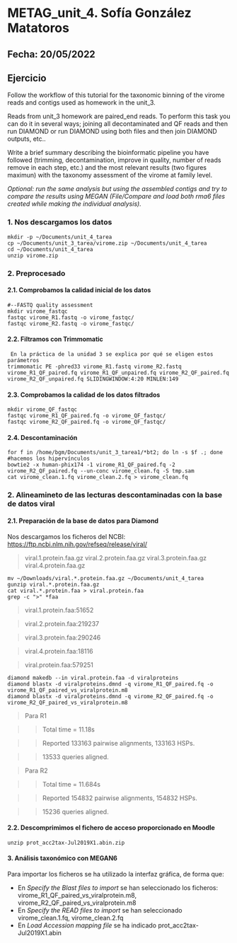 # METAG_unit_4. Sofía González Matatoros
## Fecha: 20/05/2022
## Ejercicio

Follow the workflow of this tutorial for the taxonomic binning of the virome reads and contigs used as homework in the unit_3.

Reads from unit_3 homework are paired_end reads. To perform this task you can do it in several ways; joining all decontaminated and QF reads and then run DIAMOND or run DIAMOND using both files and then join DIAMOND outputs, etc..

Write a brief summary describing the bioinformatic pipeline you have followed (trimming, decontamination, improve in quality, number of reads remove in each step, etc.) and the most relevant results (two figures maximun) with the taxonomy assessment of the virome at family level.

*Optional: run the same analysis but using the assembled contigs and try to compare the results using MEGAN (File/Compare and load both rma6 files created while making the individual analysis).*

### 1. Nos descargamos los datos
```
mkdir -p ~/Documents/unit_4_tarea
cp ~/Documents/unit_3_tarea/virome.zip ~/Documents/unit_4_tarea
cd ~/Documents/unit_4_tarea
unzip virome.zip
```

### 2. Preprocesado
#### 2.1. Comprobamos la calidad inicial de los datos
```
#--FASTQ quality assessment
mkdir virome_fastqc
fastqc virome_R1.fastq -o virome_fastqc/
fastqc virome_R2.fastq -o virome_fastqc/
```
#### 2.2. Filtramos con Trimmomatic
```
 En la práctica de la unidad 3 se explica por qué se eligen estos parámetros
trimmomatic PE -phred33 virome_R1.fastq virome_R2.fastq virome_R1_QF_paired.fq virome_R1_QF_unpaired.fq virome_R2_QF_paired.fq virome_R2_QF_unpaired.fq SLIDINGWINDOW:4:20 MINLEN:149
```
#### 2.3. Comprobamos la calidad de los datos filtrados
```
mkdir virome_QF_fastqc
fastqc virome_R1_QF_paired.fq -o virome_QF_fastqc/
fastqc virome_R2_QF_paired.fq -o virome_QF_fastqc/
```
#### 2.4. Descontaminación
```
for f in /home/bgm/Documents/unit_3_tarea1/*bt2; do ln -s $f .; done #hacemos los hipervínculos
bowtie2 -x human-phix174 -1 virome_R1_QF_paired.fq -2 virome_R2_QF_paired.fq --un-conc virome_clean.fq -S tmp.sam
cat virome_clean.1.fq virome_clean.2.fq > virome_clean.fq
```
### 2. Alineamineto de las lecturas descontaminadas con la base de datos viral
#### 2.1. Preparación de la base de datos para Diamond
Nos descargamos los ficheros del NCBI: https://ftp.ncbi.nlm.nih.gov/refseq/release/viral/

> viral.1.protein.faa.gz
> viral.2.protein.faa.gz
> viral.3.protein.faa.gz
> viral.4.protein.faa.gz

```
mv ~/Downloads/viral.*.protein.faa.gz ~/Documents/unit_4_tarea
gunzip viral.*.protein.faa.gz
cat viral.*.protein.faa > viral.protein.faa
grep -c ">" *faa
```
> viral.1.protein.faa:51652

> viral.2.protein.faa:219237

> viral.3.protein.faa:290246

> viral.4.protein.faa:18116

> viral.protein.faa:579251

```
diamond makedb --in viral.protein.faa -d viralproteins
diamond blastx -d viralproteins.dmnd -q virome_R1_QF_paired.fq -o virome_R1_QF_paired_vs_viralprotein.m8
diamond blastx -d viralproteins.dmnd -q virome_R2_QF_paired.fq -o virome_R2_QF_paired_vs_viralprotein.m8
```
> Para R1

>> Total time = 11.18s

>> Reported 133163 pairwise alignments, 133163 HSPs.

>> 13533 queries aligned.

> Para R2

>> Total time = 11.684s

>> Reported 154832 pairwise alignments, 154832 HSPs.

>> 15236 queries aligned.

#### 2.2. Descomprimimos el fichero de acceso proporcionado en Moodle
```
unzip prot_acc2tax-Jul2019X1.abin.zip
```
#### 3. Análisis taxonómico con MEGAN6
Para importar los ficheros se ha utilizado la interfaz gráfica, de forma que:
- En *Specify the Blast files to import* se han seleccionado los ficheros: virome_R1_QF_paired_vs_viralprotein.m8, virome_R2_QF_paired_vs_viralprotein.m8
- En *Specify the READ files to import* se han seleccionado virome_clean.1.fq, virome_clean.2.fq
- En *Load Accession mapping file* se ha indicado prot_acc2tax-Jul2019X1.abin
